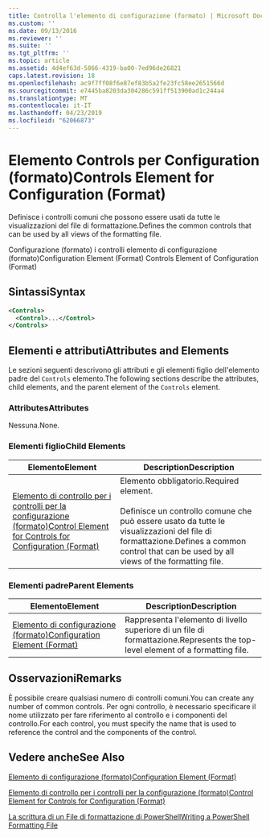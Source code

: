 ```yaml
---
title: Controlla l'elemento di configurazione (formato) | Microsoft Docs
ms.custom: ''
ms.date: 09/13/2016
ms.reviewer: ''
ms.suite: ''
ms.tgt_pltfrm: ''
ms.topic: article
ms.assetid: 4d4ef63d-5866-4319-ba00-7ed96de26821
caps.latest.revision: 18
ms.openlocfilehash: ac9f7ff08f6e87ef83b5a2fe23fc58ee2651566d
ms.sourcegitcommit: e7445ba8203da304286c591ff513900ad1c244a4
ms.translationtype: MT
ms.contentlocale: it-IT
ms.lasthandoff: 04/23/2019
ms.locfileid: "62066873"
---
```

# <a name="controls-element-for-configuration-format"></a><span data-ttu-id="68d6d-102">Elemento Controls per Configuration (formato)</span><span class="sxs-lookup"><span data-stu-id="68d6d-102">Controls Element for Configuration (Format)</span></span>

<span data-ttu-id="68d6d-103">Definisce i controlli comuni che possono essere usati da tutte le visualizzazioni del file di formattazione.</span><span class="sxs-lookup"><span data-stu-id="68d6d-103">Defines the common controls that can be used by all views of the formatting file.</span></span>

<span data-ttu-id="68d6d-104">Configurazione (formato) i controlli elemento di configurazione (formato)</span><span class="sxs-lookup"><span data-stu-id="68d6d-104">Configuration Element (Format) Controls Element of Configuration (Format)</span></span>

## <a name="syntax"></a><span data-ttu-id="68d6d-105">Sintassi</span><span class="sxs-lookup"><span data-stu-id="68d6d-105">Syntax</span></span>

```xml
<Controls>
  <Control>...</Control>
</Controls>
```

## <a name="attributes-and-elements"></a><span data-ttu-id="68d6d-106">Elementi e attributi</span><span class="sxs-lookup"><span data-stu-id="68d6d-106">Attributes and Elements</span></span>

<span data-ttu-id="68d6d-107">Le sezioni seguenti descrivono gli attributi e gli elementi figlio dell'elemento padre del `Controls` elemento.</span><span class="sxs-lookup"><span data-stu-id="68d6d-107">The following sections describe the attributes, child elements, and the parent element of the `Controls` element.</span></span>

### <a name="attributes"></a><span data-ttu-id="68d6d-108">Attributes</span><span class="sxs-lookup"><span data-stu-id="68d6d-108">Attributes</span></span>

<span data-ttu-id="68d6d-109">Nessuna.</span><span class="sxs-lookup"><span data-stu-id="68d6d-109">None.</span></span>

### <a name="child-elements"></a><span data-ttu-id="68d6d-110">Elementi figlio</span><span class="sxs-lookup"><span data-stu-id="68d6d-110">Child Elements</span></span>

|<span data-ttu-id="68d6d-111">Elemento</span><span class="sxs-lookup"><span data-stu-id="68d6d-111">Element</span></span>|<span data-ttu-id="68d6d-112">Description</span><span class="sxs-lookup"><span data-stu-id="68d6d-112">Description</span></span>|
|-------------|-----------------|
|[<span data-ttu-id="68d6d-113">Elemento di controllo per i controlli per la configurazione (formato)</span><span class="sxs-lookup"><span data-stu-id="68d6d-113">Control Element for Controls for Configuration (Format)</span></span>](./control-element-for-controls-for-configuration-format.md)|<span data-ttu-id="68d6d-114">Elemento obbligatorio.</span><span class="sxs-lookup"><span data-stu-id="68d6d-114">Required element.</span></span><br /><br /> <span data-ttu-id="68d6d-115">Definisce un controllo comune che può essere usato da tutte le visualizzazioni del file di formattazione.</span><span class="sxs-lookup"><span data-stu-id="68d6d-115">Defines a common control that can be used by all views of the formatting file.</span></span>|

### <a name="parent-elements"></a><span data-ttu-id="68d6d-116">Elementi padre</span><span class="sxs-lookup"><span data-stu-id="68d6d-116">Parent Elements</span></span>

|<span data-ttu-id="68d6d-117">Elemento</span><span class="sxs-lookup"><span data-stu-id="68d6d-117">Element</span></span>|<span data-ttu-id="68d6d-118">Description</span><span class="sxs-lookup"><span data-stu-id="68d6d-118">Description</span></span>|
|-------------|-----------------|
|[<span data-ttu-id="68d6d-119">Elemento di configurazione (formato)</span><span class="sxs-lookup"><span data-stu-id="68d6d-119">Configuration Element (Format)</span></span>](./configuration-element-format.md)|<span data-ttu-id="68d6d-120">Rappresenta l'elemento di livello superiore di un file di formattazione.</span><span class="sxs-lookup"><span data-stu-id="68d6d-120">Represents the top-level element of a formatting file.</span></span>|

## <a name="remarks"></a><span data-ttu-id="68d6d-121">Osservazioni</span><span class="sxs-lookup"><span data-stu-id="68d6d-121">Remarks</span></span>

<span data-ttu-id="68d6d-122">È possibile creare qualsiasi numero di controlli comuni.</span><span class="sxs-lookup"><span data-stu-id="68d6d-122">You can create any number of common controls.</span></span> <span data-ttu-id="68d6d-123">Per ogni controllo, è necessario specificare il nome utilizzato per fare riferimento al controllo e i componenti del controllo.</span><span class="sxs-lookup"><span data-stu-id="68d6d-123">For each control, you must specify the name that is used to reference the control and the components of the control.</span></span>

## <a name="see-also"></a><span data-ttu-id="68d6d-124">Vedere anche</span><span class="sxs-lookup"><span data-stu-id="68d6d-124">See Also</span></span>

[<span data-ttu-id="68d6d-125">Elemento di configurazione (formato)</span><span class="sxs-lookup"><span data-stu-id="68d6d-125">Configuration Element (Format)</span></span>](./configuration-element-format.md)

[<span data-ttu-id="68d6d-126">Elemento di controllo per i controlli per la configurazione (formato)</span><span class="sxs-lookup"><span data-stu-id="68d6d-126">Control Element for Controls for Configuration (Format)</span></span>](./control-element-for-controls-for-configuration-format.md)

[<span data-ttu-id="68d6d-127">La scrittura di un File di formattazione di PowerShell</span><span class="sxs-lookup"><span data-stu-id="68d6d-127">Writing a PowerShell Formatting File</span></span>](./writing-a-powershell-formatting-file.md)
